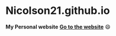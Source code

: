 # Nicolson21.github.io
**My Personal website**
**[Go to the website](http://nicolson21.github.io/index.html)** :smile:
